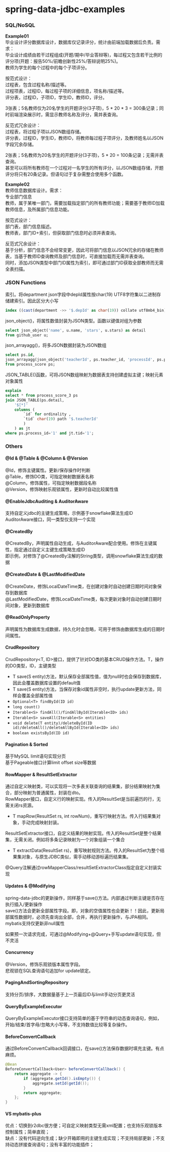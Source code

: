 # spring-data-jdbc-examples
### SQL/NoSQL
**Example01**  
毕业设计评分数据库设计，数据库仅记录评分，统计由前端加载数据后负责。需求：  
毕业设计成绩由若干过程组成(开题/期中/毕业答辩等)，每过程又包含若干比例的评分项(开题：报告50%/前瞻创新性25%/答辩说明25%)。  
教师为学生的每个过程中的每个子项评分。

按范式设计：  
过程表，包含过程名称/描述等。  
过程项表，过程ID，每过程子项的详细信息，项名称/描述等。  
评分表，过程ID，子项ID，学生ID，教师ID，评分。  

3张表；5名教师仅为20名学生的开题评分(3子项)，5 * 20 * 3 = 300条记录；同时前端渲染展示时，需显示教师名称及评分，需并表查询。

反范式冗余设计：  
过程表，将过程子项以JSON数组存储。  
评分表，过程ID，学生ID，教师ID，将教师每过程子项评分，及教师姓名以JSON字段冗余存储。  

2张表；5名教师为20名学生的开题评分(3子项)，5 * 20 = 100条记录；无需并表查询。   
甚至可以将所有教师在一个过程对一名学生的所有评分，以JSON数组存储，开题评分将只有20条记录。但语句过于复杂需整合使用多个函数。

**Example02**  
教师信息数据库设计。需求：   
专业部门信息   
教师，属于某唯一部门，需要加载指定部门的所有教师功能；需要基于教师ID加载教师信息，及所属部门信息功能。  

按范式设计：  
部门表，部门信息描述。  
教师表，部门ID+索引，但获取部门信息时必须并表查询。  

反范式冗余设计：  
基于分析，部门信息不会经常变更，因此可将部门信息以JSON冗余的存储在教师表，当基于教师ID查询教师及部门信息时，可直接加载而无需并表查询。  
同时，添加JSON类型中部门ID属性为索引，即可通过部门ID获取全部教师而无需全表扫描。  

### JSON Functions
索引。将department json字段中depId属性按char(19) UTF8字符集以二进制存储建索引。因此区分大小写
```sql
index ((cast(department ->> '$.depId' as char(19)) collate utf8mb4_bin))
```

json_object()，将属性数值封装为JSON类型。函数以键值对组为参数
```sql
select json_object('name', u.name, 'stars', u.stars) as detail
from github_user u;
```

json_arrayagg()，将多JSON数据封装为JSON数组
```sql
select ps.id,
json_arrayagg(json_object('teacherId', ps.teacher_id, 'processId', ps.process_id)) as detail
from process_score ps;
```

JSON_TABLE()函数，可将JSON数组映射为数据表支持创建虚拟主键；映射元素对象属性

```sql
explain
select * from process_score_3 ps
join JSON_TABLE(ps.detail,
    '$[*]'
    columns (
        `id` for ordinality ,
        `tid` char(19) path '$.teacherId'
        )
    ) as jt
where ps.process_id='1' and jt.tid='1';
```

### Others
#### @Id & @Table & @Column & @Version
@Id，修饰主键属性。更新/保存操作时判断  
@Table，修饰DO类，可指定映射数据表名称  
@Column，修饰属性，可指定映射数据段名称  
@Version，修饰映射乐观锁属性，更新时自动比较属性值

#### @EnableJdbcAuditing & AuditorAware
支持自定义jdbc的主键生成策略，示例基于snowflake算法生成ID  
AuditorAware接口，同一类型仅支持一个实现

#### @CreatedBy
@CreatedBy，声明属性自动生成，与AuditorAware配合使用。修饰在主键属性，指定通过自定义主键生成策略生成ID  
即示例，对修饰了@CreatedBy注解的String类型，调用snowflake算法生成的数据

#### @CreatedDate & @LastModifiedDate
@CreateDate，修饰LocalDateTime类，在创建对象时自动创建日期时间对象保存到数据库  
@LastModifiedDate，修饰LocalDateTime类，每次更新对象时自动创建日期时间对象，更新到数据库

#### @ReadOnlyProperty
声明属性为数据库生成数据，持久化时会忽略，可用于修饰由数据库生成的日期时间属性。

#### CrudRepository
CrudRepository<T, ID>接口，提供了针对DO类的基本CRUD操作方法。T，操作的DO类型，ID，主键类型
- T save(S entity)方法，默认保存全部属性值，值为null时也会保存到数据库，因此会覆盖数据库设置的default值
- T save(S entity)方法，当保存对象id属性非空时，执行update更新方法，同样会覆盖全部属性值
- `Optional<T> findById(ID id)`
- `long count()`
- `Iterable<S> findAll()/findAllById(Iterable<ID> ids)`
- `Iterable<S> saveAll(Iterable<S> entities)`
- `void delete(T entity)/deleteById(ID id)/deleteAll()/deleteAllById(Iterable<ID> ids)`
- `boolean existsById(ID id)`

#### Pagination & Sorted
基于MySQL limit语句实现分页  
基于Pageable接口计算limit offset size等数据  

#### RowMapper & ResultSetExtractor
通过自定义映射类，可以实现将一次多表关联查询的结果集，部分结果映射为集合，部分映射为普通属性，封装在dto。  
RowMapper接口，自定义行的映射实现。传入的ResultSet是当前遍历的行，无需关闭rs资源。
- T mapRow(ResultSet rs, int rowNum)，重写行映射方法。传入行结果集对象，手动完成映射封装。

ResultSetExtractor接口，自定义结果的映射实现。传入的ResultSet是整个结果集，无需关闭。例如将多条记录映射为一个对象组装一个集合
- T extractData(ResultSet rs)，重写映射规则方法。传入的ResultSet为整个结果集对象，与原生JDBC类似，需手动移动游标遍历结果集。

@Query注解通过rowMapperClass/resultSetExtractorClass指定自定义封装实现

#### Updates & @Modifying
spring-data-jdbc的更新操作，同样基于save()方法。内部通过判断主键是否存在执行插入/更新操作  
save()方法会更新全部属性字段。即，对象的空值属性也会更新！！因此，更新局部属性数据时，必须先查询出全部，合并，再执行更新操作，与JPA相同。mybatis支持仅更新非null属性

如果预一次请求完成，可通过@Modifying+@Query+手写update语句实现，但不灵活

#### Concurrency
@Version，修饰乐观锁版本属性字段。  
悲观锁在SQL查询语句追加for update锁定。

#### PagingAndSortingRepository
支持分页/排序，大数据量基于上一页最后ID与limit手动分页更灵活

#### QueryByExampleExecutor
QueryByExampleExecutor接口支持简单的基于字符串的动态查询语句，例如，开始/结束/首字母/忽略大小写等，不支持数值比较等复杂操作。

#### BeforeConvertCallback
通过BeforeConvertCallback回调接口，在save()方法保存数据时填充主键。有点麻烦。  
```java
@Bean
BeforeConvertCallback<User> beforeConvertCallback() {
    return aggregate -> {
        if (aggregate.getId().isEmpty()) {
            aggregate.setId(getId());
        }
        return aggregate;
    };
}
```

#### VS mybatis-plus
优点：切换到r2dbc很方便；可自定义映射类型无需xml配置；也支持乐观锁版本控制属性；简单直观；  
缺点：没有代码逆向生成；缺少开箱即用的主键生成实现；不支持局部更新；不支持动态拼接查询语句；没有丰富的功能插件；   